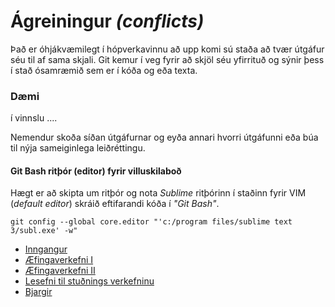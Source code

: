 # Ágreiningur _(conflicts)_

Það er óhjákvæmilegt í hópverkavinnu að upp komi sú staða að tvær útgáfur séu til af sama skjali. Git kemur í veg fyrir að skjöl séu yfirrituð og sýnir þess í stað ósamræmið sem er í kóða og eða texta. 

### Dæmi
í vinnslu ....

Nemendur skoða síðan útgáfurnar og eyða annari hvorri útgáfunni eða búa til nýja sameiginlega leiðréttingu.  

#### Git Bash ritþór (editor) fyrir villuskilaboð 
Hægt er að skipta um ritþór og nota _Sublime_ ritþórinn í staðinn fyrir VIM (_default editor_) skráið eftifarandi kóða í _"Git Bash"_.

``` git config --global core.editor "'c:/program files/sublime text 3/subl.exe' -w" ```

*	[Inngangur](Readme.md)
*	[Æfingaverkefni I](afritun.md)
*	[Æfingaverkefni II](ágreiningur.md)
*	[Lesefni til stuðnings verkefninu](Lesefni/)
*	[Bjargir](Bjargir.md)